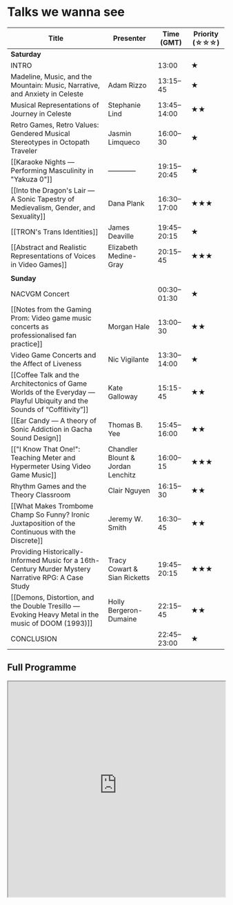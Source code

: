 # Talks we wanna see

| Title                                                                                                               | Presenter                         | Time (GMT)  | Priority (☆☆☆) |
| ------------------------------------------------------------------------------------------------------------------- | --------------------------------- | ----------- | -------------- |
| **Saturday**                                                                                                        |                                   |             |                |
| INTRO                                                                                                               |                                   | 13:00       | ★              |
| Madeline, Music, and the Mountain: Music, Narrative, and Anxiety in Celeste                                         | Adam Rizzo                        | 13:15–45    | ★              |
| Musical Representations of Journey in Celeste                                                                       | Stephanie Lind                    | 13:45–14:00 | ★★             |
| Retro Games, Retro Values: Gendered Musical Stereotypes in Octopath Traveler                                        | Jasmin Limqueco                   | 16:00–30    | ★              |
| [[Karaoke Nights — Performing Masculinity in "Yakuza 0"]]                                                                | ————                              | 19:15–20:45 | ★              |
| [[Into the Dragon's Lair — A Sonic Tapestry of Medievalism, Gender, and Sexuality]]                                      | Dana Plank                        | 16:30–17:00 | ★★★            |
| [[TRON's Trans Identities]]                                                                                         | James Deaville                    | 19:45–20:15 | ★              |
| [[Abstract and Realistic Representations of Voices in Video Games]]                                                 | Elizabeth Medine-Gray             | 20:15–45    | ★★★            |
|                                                                                                                     |                                   |             |                |
| **Sunday**                                                                                                          |                                   |             |                |
| NACVGM Concert                                                                                                      |                                   | 00:30–01:30 | ★              |
| [[Notes from the Gaming Prom: Video game music concerts as professionalised fan practice]]                          | Morgan Hale                       | 13:00–30    | ★★             |
| Video Game Concerts and the Affect of Liveness                                                                      | Nic Vigilante                     | 13:30–14:00 | ★              |
| [[Coffee Talk and the Architectonics of Game Worlds of the Everyday — Playful Ubiquity and the Sounds of “Coffitivity”]] | Kate Galloway                     | 15:15-45    | ★★             |
| [[Ear Candy — A theory of Sonic Addiction in Gacha Sound Design]]                                                       | Thomas B. Yee                     | 15:45–16:00 | ★★             |
| [["I Know That One!": Teaching Meter and Hypermeter Using Video Game Music]]                                        | Chandler Blount & Jordan Lenchitz | 16:00–15    | ★★★            |
| Rhythm Games and the Theory Classroom                                                                               | Clair Nguyen                      | 16:15–30    | ★★             |
| [[What Makes Trombome Champ So Funny? Ironic Juxtaposition of the Continuous with the Discrete]]                    | Jeremy W. Smith                   | 16:30–45    | ★★             |
| Providing Historically-Informed Music for a 16th-Century Murder Mystery Narrative RPG: A Case Study                 | Tracy Cowart & Sian Ricketts      | 19:45–20:15 | ★★★            |
| [[Demons, Distortion, and the Double Tresillo — Evoking Heavy Metal in the music of DOOM (1993)]]                        | Holly Bergeron-Dumaine            | 22:15–45    | ★★             |
| CONCLUSION                                                                                                          |                                   | 22:45–23:00 | ★              |

## Full Programme

<iframe src=https://vgmconference.weebly.com/2023-program.html width=100% height=500></iframe>
